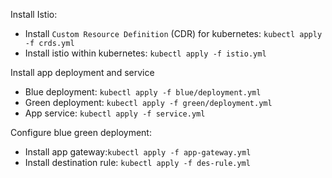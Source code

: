 Install Istio:
* Install `Custom Resource Definition` (CDR) for kubernetes: `kubectl apply -f crds.yml`
* Install istio within kubernetes: `kubectl apply -f istio.yml`

Install app deployment and service
* Blue deployment: `kubectl apply -f blue/deployment.yml`
* Green deployment: `kubectl apply -f green/deployment.yml`
* App service: `kubectl apply -f service.yml`

Configure blue green deployment:
* Install app gateway:`kubectl apply -f app-gateway.yml`
* Install destination rule: `kubectl apply -f des-rule.yml`